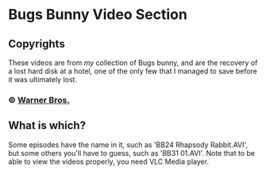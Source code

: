 # Bugs Bunny Video Section

## Copyrights

These videos are from *my* collection of Bugs bunny, and are the recovery of a lost hard disk at a hotel, one of the only few that I managed to save before it was ultimately lost.

### © [Warner Bros.](https://www.warnerbros.com)

## What is which?

Some episodes have the name in it, such as 'BB24 Rhapsody Rabbit.AVI', but some others you'll have to guess, such as 'BB31 01.AVI'. Note that to be able to view the videos properly, you need VLC Media player.

